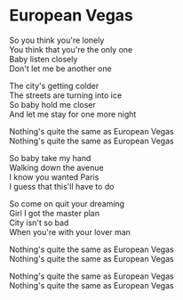 # European Vegas  

So you think you're lonely  
You think that you're the only one  
Baby listen closely  
Don't let me be another one  

The city's getting colder  
The streets are turning into ice  
So baby hold me closer  
And let me stay for one more night  

Nothing's quite the same as European Vegas  
Nothing's quite the same as European Vegas  

So baby take my hand  
Walking down the avenue  
I know you wanted Paris  
I guess that this'll have to do  

So come on quit your dreaming  
Girl I got the master plan  
City isn't so bad  
When you're with your lover man  

Nothing's quite the same as European Vegas  
Nothing's quite the same as European Vegas  

Nothing's quite the same as European Vegas  
Nothing's quite the same as European Vegas  
